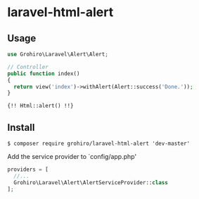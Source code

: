 # laravel-html-alert

## Usage

```php
use Grohiro\Laravel\Alert\Alert;

// Controller
public function index()
{
  return view('index')->withAlert(Alert::success('Done.'));
}
```

```view
{!! Html::alert() !!}
```

## Install

```
$ composer require grohiro/laravel-html-alert 'dev-master'
```

Add the service provider to `config/app.php'

```php
providers = [
  //...
  Grohiro\Laravel\Alert\AlertServiceProvider::class
];
```

